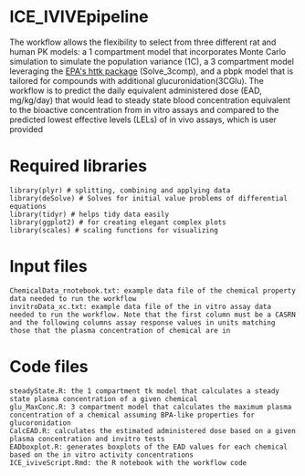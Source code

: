 # ICE_IVIVEpipeline
The workflow allows the flexibility to select from three different rat and human PK models: a 1 compartment model that incorporates Monte Carlo simulation to simulate the population variance (1C), a 3 compartment model leveraging the  [EPA's httk package](https://github.com/USEPA/CompTox-ExpoCast-httk) (Solve_3comp), and a pbpk model that is tailored for compounds with additional glucuronidation(3CGlu). The workflow is to predict the daily equivalent administered dose (EAD, mg/kg/day) that would lead to steady state blood concentration equivalent to the bioactive concentration from in vitro assays and compared to the predicted lowest effective levels (LELs) of in vivo assays, which is user provided

# Required libraries
	library(plyr) # splitting, combining and applying data
	library(deSolve) # Solves for initial value problems of differential equations
	library(tidyr) # helps tidy data easily
	library(ggplot2) # for creating elegant complex plots
	library(scales) # scaling functions for visualizing

# Input files
	ChemicalData_rnotebook.txt: example data file of the chemical property data needed to run the workflow
	invitroData_xc.txt: example data file of the in vitro assay data needed to run the workflow. Note that the first column must be a CASRN and the following columns assay response values in units matching those that the plasma concentration of chemical are in

# Code files
	steadyState.R: the 1 compartment tk model that calculates a steady state plasma concentration of a given chemical
	glu_MaxConc.R: 3 compartment model that calculates the maximum plasma concentration of a chemical assuming BPA-like properties for glucoronidation
	CalcEAD.R: calculates the estimated administered dose based on a given plasma concentration and invitro tests
	EADboxplot.R: generates boxplots of the EAD values for each chemical based on the in vitro activity concentrations
	ICE_iviveScript.Rmd: the R notebook with the workflow code

